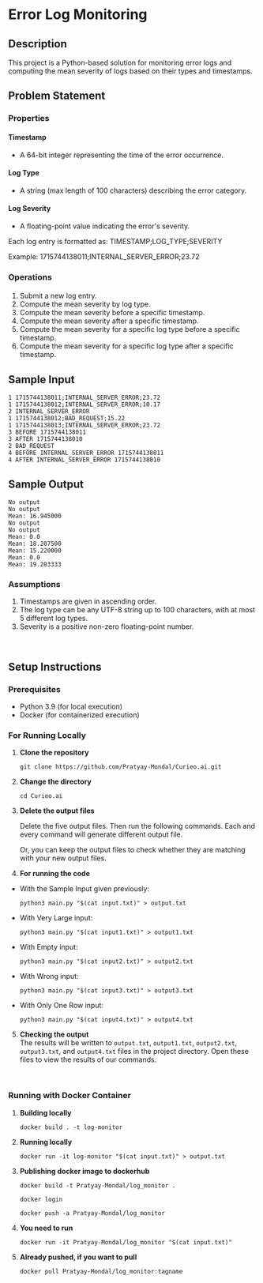 # Error Log Monitoring

## Description

This project is a Python-based solution for monitoring error logs and computing the mean severity of logs based on their types and timestamps.


## Problem Statement
### Properties

#### Timestamp 
- A 64-bit integer representing the time of the error occurrence.

#### Log Type 
- A string (max length of 100 characters) describing the error category.

#### Log Severity 
- A floating-point value indicating the error's severity.

Each log entry is formatted as: TIMESTAMP;LOG_TYPE;SEVERITY

Example: 1715744138011;INTERNAL_SERVER_ERROR;23.72


### Operations
#### 
1. Submit a new log entry.
2. Compute the mean severity by log type.
3. Compute the mean severity before a specific timestamp.
4. Compute the mean severity after a specific timestamp.
5. Compute the mean severity for a specific log type before a specific timestamp.
6. Compute the mean severity for a specific log type after a specific timestamp.



## Sample Input

```
1 1715744138011;INTERNAL_SERVER_ERROR;23.72
1 1715744138012;INTERNAL_SERVER_ERROR;10.17
2 INTERNAL_SERVER_ERROR
1 1715744138012;BAD_REQUEST;15.22
1 1715744138013;INTERNAL_SERVER_ERROR;23.72
3 BEFORE 1715744138011
3 AFTER 1715744138010
2 BAD_REQUEST
4 BEFORE INTERNAL_SERVER_ERROR 1715744138011
4 AFTER INTERNAL_SERVER_ERROR 1715744138010
```


## Sample Output

```
No output
No output
Mean: 16.945000
No output
No output
Mean: 0.0
Mean: 18.207500
Mean: 15.220000
Mean: 0.0
Mean: 19.203333
```


### Assumptions

1. Timestamps are given in ascending order.
2. The log type can be any UTF-8 string up to 100 characters, with at most 5 different log types.
3. Severity is a positive non-zero floating-point number.


<br/>


## Setup Instructions

### Prerequisites

- Python 3.9 (for local execution)
- Docker (for containerized execution)

### For Running Locally

1. **Clone the repository**

   ```
   git clone https://github.com/Pratyay-Mondal/Curieo.ai.git
   ```

2. **Change the directory**

   ```
   cd Curieo.ai
   ```

3. **Delete the output files**

   Delete the five output files. Then run the following commands. Each and every command will generate different output file.

   Or, you can keep the output files to check whether they are matching with your new output files.

4. **For running the code**   



- With the Sample Input given previously: 

   ```
   python3 main.py "$(cat input.txt)" > output.txt
   ```
- With Very Large input: 

   ```
   python3 main.py "$(cat input1.txt)" > output1.txt
   ```
- With Empty input: 

   ```
   python3 main.py "$(cat input2.txt)" > output2.txt
   ```
- With Wrong input: 

   ```
   python3 main.py "$(cat input3.txt)" > output3.txt
   ```
- With Only One Row input: 

   ```
   python3 main.py "$(cat input4.txt)" > output4.txt
   ```



5. **Checking the output**  
   The results will be written to `output.txt`, `output1.txt`, `output2.txt`, `output3.txt`, and `output4.txt` files in the project directory. Open these files to view the results of our commands.

<br/>

### Running with Docker Container

1. **Building locally**

   ```
   docker build . -t log-monitor
   ```

2. **Running locally**

   ```
   docker run -it log-monitor "$(cat input.txt)" > output.txt
   ```

3. **Publishing docker image to dockerhub**

   ```
   docker build -t Pratyay-Mondal/log_monitor .
   ```

   ```
   docker login
   ```

   ```
   docker push -a Pratyay-Mondal/log_monitor
   ```

4. **You need to run**

   ```
   docker run -it Pratyay-Mondal/log_monitor "$(cat input.txt)"
   ```

5. **Already pushed, if you want to pull**

   ```
   docker pull Pratyay-Mondal/log_monitor:tagname
   ```
